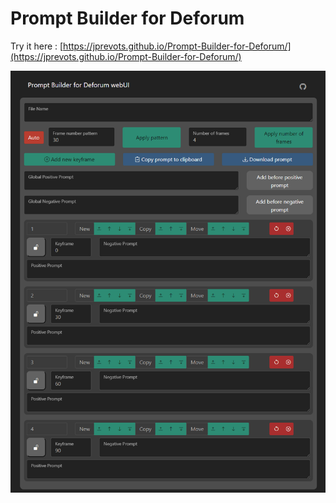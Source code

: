 # Prompt Builder for Deforum

Try it here : [https://jprevots.github.io/Prompt-Builder-for-Deforum/](https://jprevots.github.io/Prompt-Builder-for-Deforum/)

<img src="https://github.com/JPrevots/Prompt-Builder-for-Deforum/blob/main/prompt_builder_for_deforum-0.4_screenshot.png" alt="Alt text" title="Optional title">
